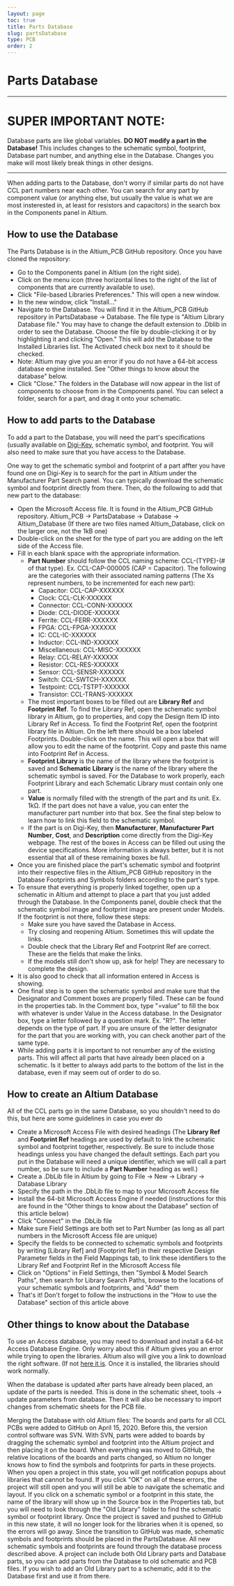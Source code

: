 ```yaml
---
layout: page
toc: true
title: Parts Database
slug: partsDatabase
type: PCB
order: 2
---
```



# Parts Database

******************************************************************************************************************************************************************************
# **SUPER IMPORTANT NOTE:**

Database parts are like global variables. **DO NOT modify a part in the Database!** This includes changes to the schematic symbol, footprint, Database part number, and anything else in the Database. Changes you make will most likely break things in other designs.

******************************************************************************************************************************************************************************

When adding parts to the Database, don't worry if similar parts do not have CCL part numbers near each other. You can search for any part by component value (or anything else, but usually the value is what we are most insterested in, at least for resistors and capacitors) in the search box in the Components panel in Altium.

## How to use the Database

The Parts Database is in the Altium_PCB GitHub repository. Once you have cloned the repository:
  - Go to the Components panel in Altium (on the right side).
  - Click on the menu icon (three horizontal lines to the right of the list of components that are currently available to use).
  - Click "File-based Libraries Preferences." This will open a new window.
  - In the new window, click "Install..."
  - Navigate to the Database. You will find it in the Altium_PCB GitHub repository in PartsDatabase -> Database. The file type is "Altium Library Database file." You may have to change the default extension to  .Dblib in order to see the Database. Choose the file by double-clicking it or by highlighting it and clicking "Open." This will add the Database to the Installed Libraries list. The Activated check box next to it should be checked.
  - Note: Altium may give you an error if you do not have a 64-bit access database engine installed. See "Other things to know about the database" below.
  - Click "Close." The folders in the Database will now appear in the list of components to choose from in the Components panel. You can select a folder, search for a part, and drag it onto your schematic.

## How to add parts to the Database

To add a part to the Database, you will need the part's specifications (usually available on [Digi-Key](https://www.digikey.com), schematic symbol, and footprint. You will also need to make sure that you have access to the Database.

One way to get the schematic symbol and footprint of a part affter you have found one on Digi-Key is to search for the part in Altium under the Manufacturer Part Search panel. You can typically download the schematic symbol and footprint directly from there. Then, do the following to add that new part to the database:

  - Open the Microsoft Access file.  It is found in the Altium_PCB GitHub repository. Altium_PCB -> PartsDatabase -> Database -> Altium_Database (If there are two files named Altium_Database, click on the larger one, not the 1kB one)
  - Double-click on the sheet for the type of part you are adding on the left side of the Access file.
  - Fill in each blank space with the appropriate information.
    - **Part Number** should follow the CCL naming scheme: CCL-(TYPE)-(# of that type). Ex. CCL-CAP-000005 (CAP = Capacitor). The following are the categories with their associated naming patterns (The Xs represent numbers, to be incremented for each new part):
        * Capacitor: CCL-CAP-XXXXXX
        * Clock: CCL-CLK-XXXXXX
        * Connector: CCL-CONN-XXXXXX
        * Diode: CCL-DIODE-XXXXXX
        * Ferrite: CCL-FERR-XXXXXX
        * FPGA: CCL-FPGA-XXXXXX
        * IC: CCL-IC-XXXXXX
        * Inductor: CCL-IND-XXXXXX
        * Miscellaneous: CCL-MISC-XXXXXX
        * Relay: CCL-RELAY-XXXXXX
        * Resistor: CCL-RES-XXXXXX
        * Sensor: CCL-SENSR-XXXXXX
        * Switch: CCL-SWTCH-XXXXXX
        * Testpoint: CCL-TSTPT-XXXXXX
        * Transistor: CCL-TRANS-XXXXXX
    - The most important boxes to be filled out are **Library Ref** and **Footprint Ref**. To find the Library Ref, open the schematic symbol library in Altium, go to properties, and copy the Design Item ID into Library Ref in Access. To find the Footprint Ref, open the footprint library file in Altium. On the left there should be a box labeled Footprints. Double-click on the name. This will open a box that will allow you to edit the name of the footprint. Copy and paste this name into Footprint Ref in Access.
    - **Footprint Library** is the name of the library where the footprint is saved and **Schematic Library** is the name of the library where the schematic symbol is saved. For the Database to work properly, each Footprint Library and each Schematic Library must contain only one part.
    - **Value** is normally filled with the strength of the part and its unit. Ex. 1kΩ. If the part does not have a value, you can enter the manufacturer part number into that box. See the final step below to learn how to link this field to the schematic symbol.
    - If the part is on Digi-Key, then **Manufacturer**, **Manufacturer Part Number**, **Cost**, and **Description** come directly from the Digi-Key webpage. The rest of the boxes in Access can be filled out using the device specifications. More information is always better, but it is not essential that all of these remaining boxes be full.
  - Once you are finished place the part's schematic symbol and footprint into their respective files in the Altium_PCB GitHub repository in the Database Footprints and Symbols folders according to the part's type.
  - To ensure that everything is properly linked together, open up a schematic in Altium and attempt to place a part that you just added through the Database. In the Components panel, double check that the schematic symbol image and footprint image are present under Models. If the footprint is not there, follow these steps:
    - Make sure you have saved the Database in Access.
    - Try closing and reopening Altium. Sometimes this will update the links.
    - Double check that the Library Ref and Footprint Ref are correct. These are the fields that make the links.
    - If the models still don't show up, ask for help! They are necessary to complete the design.
  - It is also good to check that all information entered in Access is showing.
  - One final step is to open the schematic symbol and make sure that the Designator and Comment boxes are properly filled. These can be found in the properties tab. In the Comment box, type "=value" to fill the box with whatever is under Value in the Access database. In the Designator box, type a letter followed by a question mark. Ex. "R?". The letter depends on the type of part. If you are unsure of the letter designator for the part that you are working with, you can check another part of the same type.
  - While adding parts it is important to not renumber any of the existing parts. This will affect all parts that have already been placed on a schematic. Is it better to always add parts to the bottom of the list in the database, even if may seem out of order to do so. 

## How to create an Altium Database

All of the CCL parts go in the same Database, so you shouldn't need to do this, but here are some guidelines in case you ever do

  - Create a Microsoft Access File with desired headings (The **Library Ref** and **Footprint Ref** headings are used by default to link the schematic symbol and footprint together, respectively. Be sure to include those headings unless you have changed the default settings. Each part you put in the Database will need a unique identifier, which we will call a part number, so be sure to include a **Part Number** heading as well.)
  - Create a .DbLib file in Altium by going to File -> New -> Library -> Database Library
  - Specify the path in the .DbLib file to map to your Microsoft Access file
  - Install the 64-bit Microsoft Access Engine if needed (instructions for this are found in the "Other things to know about the Database" section of this article below)
  - Click "Connect" in the .DbLib file
  - Make sure Field Settings are both set to Part Number (as long as all part numbers in the Microsoft Access file are unique)
  - Specify the fields to be connected to schematic symbols and footprints by writing [Library Ref] and [Footprint Ref] in their respective Design Parameter fields in the Field Mappings tab, to link these identifiers to the Library Ref and Footprint Ref in the Microsoft Access file
  - Click on "Options" in Field Settings, then "Symbol & Model Search Paths", then search for Library Search Paths, browse to the locations of your schematic symbols and footprints, and "Add" them
  - That's it! Don't forget to follow the instructions in the "How to use the Database" section of this article above

## Other things to know about the Database

To use an Access database, you may need to download and install a 64-bit Access Database Engine. Only worry about this if Altium gives you an error while trying to open the libraries. Altium also will give you a link to download the right software. (If not [here it is](https://www.microsoft.com/en-us/download/details.aspx?id=54920). Once it is installed, the libraries should work normally.

When the database is updated after parts have already been placed, an update of the parts is needed. This is done in the schematic sheet, tools -> update parameters from database. Then it will also be necessary to import changes from schematic sheets for the PCB file.

Merging the Database with old Altium files: The boards and parts for all CCL PCBs were added to GitHub on April 15, 2020. Before this, the version control software was SVN. With SVN, parts were added to boards by dragging the schematic symbol and footprint into the Altium project and then placing it on the board. When everything was moved to GitHub, the relative locations of the boards and parts changed, so Altium no longer knows how to find the symbols and footprints for parts in these projects. When you open a project in this state, you will get notification popups about libraries that cannot be found. If you click "OK" on all of these errors, the project will still open and you will still be able to navigate the schematic and layout. If you click on a schematic symbol or a footprint in this state, the name of the library will show up in the Source box in the Properties tab, but you will need to look through the "Old Library" folder to find the schematic symbol or footprint library. Once the project is saved and pushed to GitHub in this new state, it will no longer look for the libraries when it is opened, so the errors will go away. Since the transition to GitHub was made, schematic symbols and footprints should be placed in the PartsDatabase. All new schematic symbols and footprints are found through the database process described above. A project can include both Old Library parts and Database parts, so you can add parts from the Database to old schematic and PCB files. If you wish to add an Old Library part to a schematic, add it to the Database first and use it from there.
